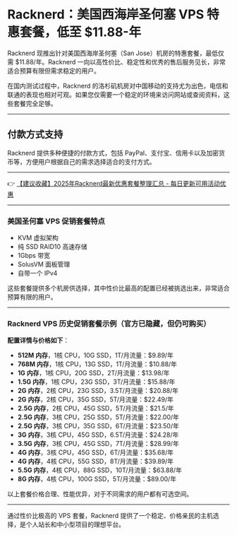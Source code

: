 # Racknerd：美国西海岸圣何塞 VPS 特惠套餐，低至 $11.88-年

Racknerd 现推出针对美国西海岸圣何塞（San Jose）机房的特惠套餐，最低仅需 $11.88/年。Racknerd 一向以高性价比、稳定性和优秀的售后服务见长，非常适合预算有限但需求稳定的用户。

在国内测试过程中，Racknerd 的洛杉矶机房对中国移动的支持尤为出色，电信和联通的表现也相对可观。如果您仅需要一个稳定的环境来访问网站或查阅资料，这些套餐完全足够。

---

## 付款方式支持
Racknerd 提供多种便捷的付款方式，包括 PayPal、支付宝、信用卡以及加密货币等，方便用户根据自己的需求选择适合的支付方式。

---

👉 [【建议收藏】2025年Racknerd最新优惠套餐整理汇总 - 每日更新可用活动优惠](https://bit.ly/Rack_Nerd)

---

### 美国圣何塞 VPS 促销套餐特点

- KVM 虚拟架构
- 纯 SSD RAID10 高速存储
- 1Gbps 带宽
- SolusVM 面板管理
- 自带一个 IPv4

这些套餐提供多个机房供选择，其中性价比最高的配置已经被挑选出来，非常适合预算有限的用户。

---

### Racknerd VPS 历史促销套餐示例（官方已隐藏，但仍可购买）

**配置详情与价格如下**：

- **512M 内存**，1核 CPU，10G SSD，1T/月流量：$9.89/年  
- **768M 内存**，1核 CPU，13G SSD，1T/月流量：$10.88/年  
- **1G 内存**，1核 CPU，20G SSD，2T/月流量：$13.98/年  
- **1.5G 内存**，1核 CPU，23G SSD，3T/月流量：$15.88/年  
- **2G 内存**，2核 CPU，23G SSD，3.5T/月流量：$20.88/年  
- **2G 内存**，2核 CPU，35G SSD，5T/月流量：$22.49/年  
- **2.5G 内存**，2核 CPU，45G SSD，5T/月流量：$21.5/年  
- **2.5G 内存**，3核 CPU，25G SSD，5T/月流量：$22.00/年  
- **2.5G 内存**，3核 CPU，35G SSD，6T/月流量：$23.50/年  
- **3G 内存**，3核 CPU，45G SSD，6.5T/月流量：$24.28/年  
- **3.5G 内存**，3核 CPU，45G SSD，7T/月流量：$28.99/年  
- **4G 内存**，3核 CPU，45G SSD，6T/月流量：$35.68/年  
- **4G 内存**，4核 CPU，55G SSD，8T/月流量：$39.89/年  
- **5.5G 内存**，4核 CPU，88G SSD，10T/月流量：$63.88/年  
- **8G 内存**，4核 CPU，100G SSD，5T/月流量：$89.00/年  

以上套餐价格合理、性能优异，对于不同需求的用户都有可选空间。

---

通过性价比极高的 VPS 套餐，Racknerd 提供了一个稳定、价格亲民的主机选择，是个人站长和中小型项目的理想平台。